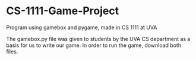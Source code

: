 # CS-1111-Game-Project
Program using gamebox and pygame, made in CS 1111 at UVA


The gamebox.py file was given to students by the UVA CS department as a basis for us to write our game. In order to run the game, download both files.
